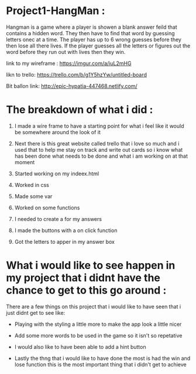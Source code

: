 # Project1-HangMan :

Hangman is a game where a player is showen a blank answer feild that contains a hidden word. They then have to find that word by guessing letters onec at a time. The player has up to 6 wrong guesses before they then lose all there lives. If the player guesses all the letters or figures out the word before they run out with lives then they win. 

link to my wireframe : https://imgur.com/a/iuL2mHG

likn to trello: 
https://trello.com/b/g1Y5hzYw/untitled-board

Bit ballon link: http://epic-hypatia-447468.netlify.com/

# The breakdown of what i did :

1. I made a wire frame to have a starting point for what i feel like it would be somewhere around the look of it

2. Next there is this great website called trello that i love so much and i used that to help me stay on track and write out cards so i know what has been done what needs to be done and what i am working on at that moment

3. Started working on my indeex.html 

4. Worked in css

5. Made some var

 6. Worked on some functions

 7. I needed to create a  for my answers

 8. I made the buttons with a on click function

 9. Got the letters to apper in my answer box

# What i would like to see happen in my project that i didnt have the chance to get to this go around :

There are a few things on this project that i would like to have seen that i just didnt get to see like:

- Playing with the styling a little more to make the app look a little nicer

- Add some more words to be used in the game so it isn't so repetative 

- I would also like to have been able to add a hint button 

- Lastly the thng that i would like to have done the most is had the win and lose function this is the most important thing that i didn't get to achieve
